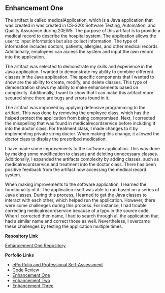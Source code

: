 ## Enhancement One

The artifact is called medicalApplication, which is a Java application that was created in was created in CS-320: Software Testing, Automation, and Quality Assurance during 20EW5. The purpose of this artifact is to provide a medical record to describe the hospital system.  The application allows the user to input information but also collect information. The type of information includes doctors, patients, allergies, and other medical records. Additionally, employees can access the system and input the own record into the application. 

The artifact was selected to demonstrate my skills and experience in the Java application. I wanted to demonstrate my ability to combine different classes in the Java application. The specific components that I wanted to show are the ability to create, modify, and delete classes. This type of demonstration shows my ability to make enhancements based on complexity. Additionally, I want to show that I can make this artifact more secured since there are bugs and errors found in it.  

The artifact was improved by applying defensive programming to the artifact. This was done by removing the employee class, which has the helped protect the application from being compromised. Next, I corrected the misspelling that was found in medicalrecordservice before including it into the doctor class. For treatment class, I made changes to it by implementing private string doctor. When making this change, it allowed the doctor class to display the prescribed medication. 

I have made some improvements to the software application. This was done by making some modification to classes and deleting unnecessary classes. Additionally, I expanded the artifacts complexity by adding classes, such as medicalrecordservice and treatment into the doctor class. There has been positive feedback from the artifact now accessing the medical record system. 

When making improvements to the software application, I learned the functionality of it. The application itself was able to run based on a series of Java classes. During this process, I learned to get the Java classes to interact with each other, which helped run the application. However, there were some challenges during this process. For instance, I had trouble correcting medicalrecordservice because of a typo in the source code. When I corrected then name, I had to search through all the application that had a similar name and correct those as well. Nevertheless, I overcame these challenges by testing the application multiple times. 

**Repository Link**

[Enhancement One Repository](https://github.com/fsrinehart/Software-Design-and-Engineering)

**Porfolio Links**
 
- <a href="https://fsrinehart.github.io/frinehart.github.io/index.html">ePortfolio and Professional Self-Assessment</a>
- <a href="https://fsrinehart.github.io/frinehart.github.io/codereview.html">Code Review</a>
- <a href="https://fsrinehart.github.io/frinehart.github.io/enhancementone.html">Enhancement One</a>
- <a href="https://fsrinehart.github.io/frinehart.github.io/enhancementtwo.html">Enhancement Two</a>
- <a href="https://fsrinehart.github.io/frinehart.github.io/enhancementthree.html">Enhancement Three</a> 
